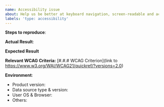 ```yaml
---
name: Accessibility issue
about: Help us be better at keyboard navigation, screen-readable and accessible to all.
labels: 'type: accessibility'
---
```


<!--
Please only use this template for submitting accessibility issues.

This is a new feature area for the product that we want to improve. We have long way to go
to really improve accessibility and would like your help to know where to start.
-->

**Steps to reproduce**:

**Actual Result**:

**Expected Result**

**Relevant WCAG Criteria:** [#.#.# WCAG Criterion](link to https://www.w3.org/WAI/WCAG21/quickref/?versions=2.0)

**Environment**:
- Product version:
- Data source type & version:
- User OS & Browser:
- Others:

